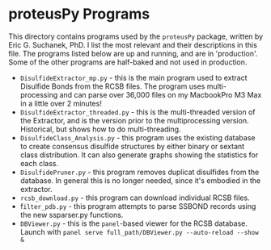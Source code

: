 # proteusPy Programs

This directory contains programs used by the ``proteusPy`` package, written by Eric G. Suchanek, PhD. I list the most relevant and their descriptions in this file. The programs listed below are up and running, and are in 'production'. Some of the other programs are half-baked and not used in production.

* `DisulfideExtractor_mp.py` - this is the main program used to extract Disulfide Bonds from the RCSB files. The program uses multi-processing and can parse over 36,000 files on my MacbookPro M3 Max in a little over 2 minutes!
* `DisulfideExtractor_threaded.py` - this is the multi-threaded version of the Extractor, and is the version prior to the multiprocessing version. Historical, but shows how to do multi-threading.
* `DisulfideClass_Analysis.py` - this program uses the existing database to create consensus disulfide structures by either binary or sextant class distribution. It can also generate graphs showing the statistics for each class.
* `DisulfidePruner.py` - this program removes duplicat disulfides from the database. In general this is no longer needed, since it's embodied in the extractor.
* `rcsb_download.py` - this program can download individual RCSB files.
* f`ilter_pdb.py` - this program attempts to parse SSBOND records using the new ssparser.py functions.
* `DBViewer.py` - this is the ``panel``-based viewer for the RCSB database. Launch with ``panel serve full_path/DBViewer.py --auto-reload --show &``
